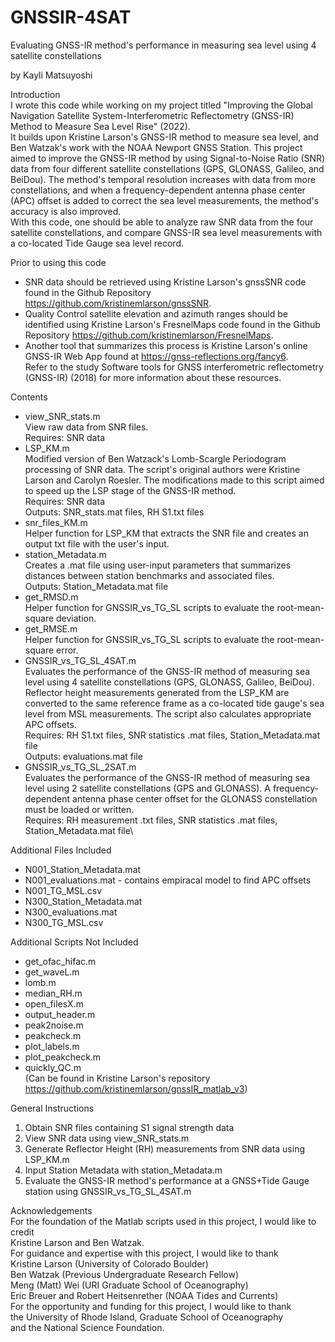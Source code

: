 # GNSSIR-4SAT
Evaluating GNSS-IR method's performance in measuring sea level using 4 satellite constellations

by Kayli Matsuyoshi

Introduction \
I wrote this code while working on my project titled "Improving the Global Navigation Satellite System-Interferometric Reflectometry (GNSS-IR) Method to Measure Sea Level Rise" (2022). \
It builds upon Kristine Larson's GNSS-IR method to measure sea level, and Ben Watzak's work with the NOAA Newport GNSS Station. This project aimed to improve the GNSS-IR method by using Signal-to-Noise Ratio (SNR) data from four different satellite constellations (GPS, GLONASS, Galileo, and BeiDou). The method's temporal resolution increases with data from more constellations, and when a frequency-dependent antenna phase center (APC) offset is added to correct the sea level measurements, the method's accuracy is also improved. \
With this code, one should be able to analyze raw SNR data from the four satellite constellations, and compare GNSS-IR sea level measurements with a co-located Tide Gauge sea level record.

Prior to using this code
- SNR data should be retrieved using Kristine Larson's gnssSNR code found in the Github Repository https://github.com/kristinemlarson/gnssSNR. 
- Quality Control satellite elevation and azimuth ranges should be identified using Kristine Larson's FresnelMaps code found in the Github Repository https://github.com/kristinemlarson/FresnelMaps. 
- Another tool that summarizes this process is Kristine Larson's online GNSS-IR Web App found at https://gnss-reflections.org/fancy6. \
Refer to the study Software tools for GNSS interferometric reflectometry (GNSS-IR) (2018) for more information about these resources.

Contents
- view_SNR_stats.m \
    View raw data from SNR files. \
    Requires: SNR data
- LSP_KM.m\
    Modified version of Ben Watzack's Lomb-Scargle Periodogram processing of SNR data. The script's original authors were Kristine Larson and Carolyn Roesler. The modifications made to this script aimed to speed up the LSP stage of the GNSS-IR method. \
    Requires: SNR data\
    Outputs: SNR_stats.mat files, RH S1.txt files
- snr_files_KM.m\
    Helper function for LSP_KM that extracts the SNR file and creates an output txt file with the user's input. 
- station_Metadata.m\
    Creates a .mat file using user-input parameters that summarizes distances between station benchmarks and associated files.\
    Outputs: Station_Metadata.mat file
- get_RMSD.m\
    Helper function for GNSSIR_vs_TG_SL scripts to evaluate the root-mean-square deviation. 
- get_RMSE.m\
    Helper function for GNSSIR_vs_TG_SL scripts to evaluate the root-mean-square error. 
- GNSSIR_vs_TG_SL_4SAT.m\
    Evaluates the performance of the GNSS-IR method of measuring sea level using 4 satellite constellations (GPS, GLONASS, Galileo, BeiDou). Reflector height measurements generated from the LSP_KM are converted to the same reference frame as a co-located tide gauge's sea level from MSL measurements. The script also calculates appropriate APC offsets. \
    Requires: RH S1.txt files, SNR statistics .mat files, Station_Metadata.mat file\
    Outputs: evaluations.mat file
- GNSSIR_vs_TG_SL_2SAT.m\
    Evaluates the performance of the GNSS-IR method of measuring sea level using 2 satellite constellations (GPS and GLONASS). A frequency-dependent antenna phase center offset for the GLONASS constellation must be loaded or written. \
    Requires: RH measurement .txt files, SNR statistics .mat files, Station_Metadata.mat file\

Additional Files Included
- N001_Station_Metadata.mat
- N001_evaluations.mat - contains empiracal model to find APC offsets
- N001_TG_MSL.csv
- N300_Station_Metadata.mat
- N300_evaluations.mat
- N300_TG_MSL.csv

Additional Scripts Not Included
- get_ofac_hifac.m
- get_waveL.m
- lomb.m
- median_RH.m
- open_filesX.m
- output_header.m
- peak2noise.m
- peakcheck.m
- plot_labels.m
- plot_peakcheck.m
- quickly_QC.m\
(Can be found in Kristine Larson's repository https://github.com/kristinemlarson/gnssIR_matlab_v3)

General Instructions
1. Obtain SNR files containing S1 signal strength data 
2. View SNR data using view_SNR_stats.m
3. Generate Reflector Height (RH) measurements from SNR data using LSP_KM.m
4. Input Station Metadata with station_Metadata.m
5. Evaluate the GNSS-IR method's performance at a GNSS+Tide Gauge station using GNSSIR_vs_TG_SL_4SAT.m

Acknowledgements\
For the foundation of the Matlab scripts used in this project, I would like to credit\
Kristine Larson and Ben Watzak. \
For guidance and expertise with this project, I would like to thank \
Kristine Larson (University of Colorado Boulder)\
Ben Watzak (Previous Undergraduate Research Fellow)\
Meng (Matt) Wei (URI Graduate School of Oceanography)\
Eric Breuer and Robert Heitsenrether (NOAA Tides and Currents)\
For the opportunity and funding for this project, I would like to thank \
the University of Rhode Island, Graduate School of Oceanography\
and the National Science Foundation.
